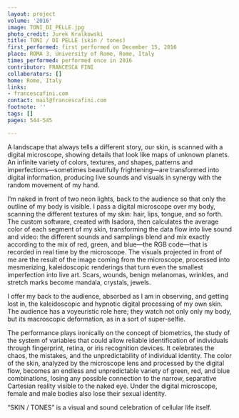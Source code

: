 ```yaml
---
layout: project
volume: '2016'
image: TONI_DI_PELLE.jpg
photo_credit: Jurek Kralkowski
title: TONI / DI PELLE (skin / tones)
first_performed: first performed on December 15, 2016
place: ROMA 3, University of Rome, Rome, Italy
times_performed: performed once in 2016
contributor: FRANCESCA FINI
collaborators: []
home: Rome, Italy
links:
- francescafini.com
contact: mail@francescafini.com
footnote: ''
tags: []
pages: 544-545

---
```


A landscape that always tells a different story, our skin, is scanned with a digital microscope, showing details that look like maps of unknown planets. An infinite variety of colors, textures, and shapes, patterns and imperfections—sometimes beautifully frightening—are transformed into digital information, producing live sounds and visuals in synergy with the random movement of my hand.

I’m naked in front of two neon lights, back to the audience so that only the outline of my body is visible. I pass a digital microscope over my body, scanning the different textures of my skin: hair, lips, tongue, and so forth. The custom software, created with Isadora, then calculates the average color of each segment of my skin, transforming the data flow into live sound and video: the different sounds and samplings blend and mix exactly according to the mix of red, green, and blue—the RGB code—that is recorded in real time by the microscope. The visuals projected in front of me are the result of the image coming from the microscope, processed into mesmerizing, kaleidoscopic renderings that turn even the smallest imperfection into live art. Scars, wounds, benign melanomas, wrinkles, and stretch marks become mandala, crystals, jewels.

I offer my back to the audience, absorbed as I am in observing, and getting lost in, the kaleidoscopic and hypnotic digital processing of my own skin. The audience has a voyeuristic role here; they watch not only only my body, but its macroscopic deformation, as in a sort of super-selfie.

The performance plays ironically on the concept of biometrics, the study of the system of variables that could allow reliable identification of individuals through fingerprint, retina, or iris recognition devices. It celebrates the chaos, the mistakes, and the unpredictability of individual identity. The color of the skin, analyzed by the microscope lens and processed by the digital flow, becomes an endless and unpredictable variety of green, red, and blue combinations, losing any possible connection to the narrow, separative Cartesian reality visible to the naked eye. Under the digital microscope, female and male bodies also lose their sexual identity.

“SKIN / TONES” is a visual and sound celebration of cellular life itself.
